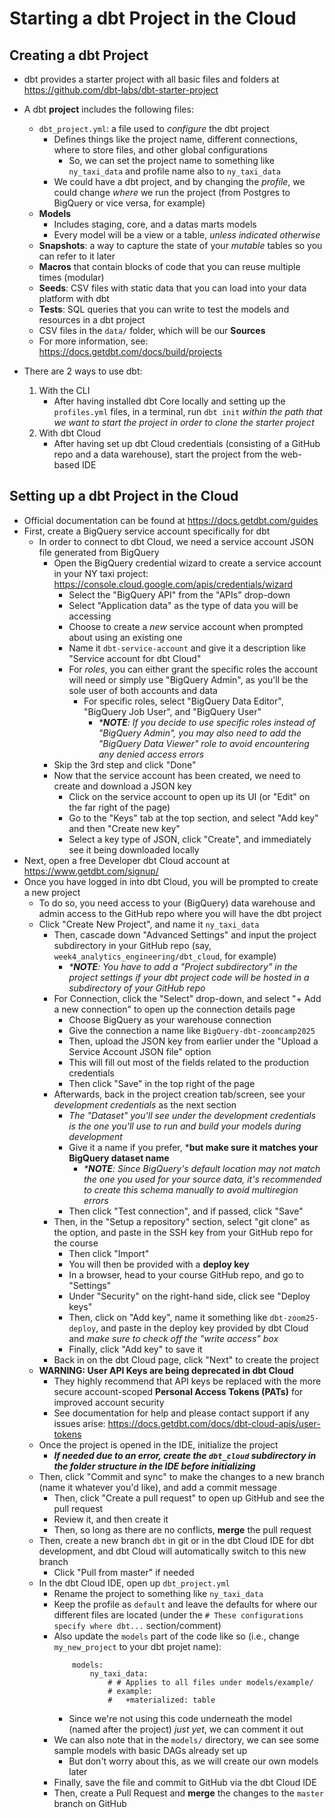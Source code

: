# Starting a dbt Project in the Cloud

## Creating a dbt Project
- dbt provides a starter project with all basic files and folders at https://github.com/dbt-labs/dbt-starter-project
- A dbt **project** includes the following files:
    - `dbt_project.yml`: a file used to *configure* the dbt project
        - Defines things like the project name, different connections, where to store files, and other global configurations
            - So, we can set the project name to something like `ny_taxi_data` and profile name also to `ny_taxi_data`
        - We could have a dbt project, and by changing the *profile*, we could change *where* we run the project (from Postgres to BigQuery or vice versa, for example)
    - **Models**
        - Includes staging, core, and a datas marts models
        - Every model will be a view or a table, *unless indicated otherwise*
    - **Snapshots**: a way to capture the state of your *mutable* tables so you can refer to it later
    - **Macros** that contain blocks of code that you can reuse multiple times (modular)
    - **Seeds**: CSV files with static data that you can load into your data platform with dbt
    - **Tests**: SQL queries that you can write to test the models and resources in a dbt project
    - CSV files in the `data/` folder, which will be our **Sources**
    - For more information, see: https://docs.getdbt.com/docs/build/projects

- There are 2 ways to use dbt:
    1. With the CLI
        - After having installed dbt Core locally and setting up the `profiles.yml` files, in a terminal, run `dbt init` *within the path that we want to start the project in order to clone the starter project*
    2. With dbt Cloud
        - After having set up dbt Cloud credentials (consisting of a GitHub repo and a data warehouse), start the project from the web-based IDE


## Setting up a dbt Project in the Cloud
- Official documentation can be found at https://docs.getdbt.com/guides
- First, create a BigQuery service account specifically for dbt
    - In order to connect to dbt Cloud, we need a service account JSON file generated from BigQuery
        - Open the BigQuery credential wizard to create a service account in your NY taxi project: https://console.cloud.google.com/apis/credentials/wizard
            - Select the "BigQuery API" from the "APIs" drop-down
            - Select "Application data" as the type of data you will be accessing
            - Choose to create a *new* service account when prompted about using an existing one
            - Name it `dbt-service-account` and give it a description like "Service account for dbt Cloud"
            - For *roles*, you can either grant the specific roles the account will need or simply use "BigQuery Admin", as you'll be the sole user of both accounts and data
                - For specific roles, select "BigQuery Data Editor", "BigQuery Job User", and "BigQuery User"
                    - *\***NOTE**: If you decide to use specific roles instead of "BigQuery Admin", you may also need to add the "BigQuery Data Viewer" role to avoid encountering any denied access errors*
        - Skip the 3rd step and click "Done"
        - Now that the service account has been created, we need to create and download a JSON key
            - Click on the service account to open up its UI (or "Edit" on the far right of the page)
            - Go to the "Keys" tab at the top section, and select "Add key" and then "Create new key"
            - Select a key type of JSON, click "Create", and immediately see it being downloaded locally
- Next, open a free Developer dbt Cloud account at https://www.getdbt.com/signup/
- Once you have logged in into dbt Cloud, you will be prompted to create a new project
    - To do so, you need access to your (BigQuery) data warehouse and admin access to the GitHub repo where you will have the dbt project
    - Click "Create New Project", and name it `ny_taxi_data`
        - Then, cascade down "Advanced Settings" and input the project subdirectory in your GitHub repo (say, `week4_analytics_engineering/dbt_cloud`, for example)
            - *\***NOTE**: You have to add a "Project subdirectory" in the project settings if your dbt project code will be hosted in a subdirectory of your GitHub repo*
        - For Connection, click the "Select" drop-down, and select "+ Add a new connection" to open up the connection details page
            - Choose BigQuery as your warehouse connection
            - Give the connection a name like `BigQuery-dbt-zoomcamp2025`
            - Then, upload the JSON key from earlier under the "Upload a Service Account JSON file" option
            - This will fill out most of the fields related to the production credentials
            - Then click "Save" in the top right of the page
        - Afterwards, back in the project creation tab/screen, see your *development credentials* as the next section
            - *The "Dataset" you'll see under the development credentials is the one you'll use to run and build your models during development*
            - Give it a name if you prefer, ***but make sure it matches your BigQuery dataset name**
                - *\***NOTE**: Since BigQuery's default location may not match the one you used for your source data, it's recommended to create this schema manually to avoid multiregion errors*
            - Then click "Test connection", and if passed, click "Save"
        - Then, in the "Setup a repository" section, select "git clone" as the option, and paste in the SSH key from your GitHub repo for the course
            - Then click "Import"
            - You will then be provided with a **deploy key**
            - In a browser, head to your course GitHub repo, and go to "Settings" 
            - Under "Security" on the right-hand side, click see "Deploy keys"
            - Then, click on "Add key", name it something like `dbt-zoom25-deploy`, and paste in the deploy key provided by dbt Cloud and *make sure to check off the "write access" box*
            - Finally, click "Add key" to save it
        - Back in on the dbt Cloud page, click "Next" to create the project    
    - **WARNING: User API Keys are being deprecated in dbt Cloud**
        - They highly recommend that API keys be replaced with the more secure account-scoped **Personal Access Tokens (PATs)** for improved account security
        - See documentation for help and please contact support if any issues arise: https://docs.getdbt.com/docs/dbt-cloud-apis/user-tokens
    - Once the project is opened in the IDE, initialize the project
        - ***If needed due to an error, create the `dbt_cloud` subdirectory in the folder structure in the IDE before initializing***
    - Then, click "Commit and sync" to make the changes to a new branch (name it whatever you'd like), and add a commit message
        - Then, click "Create a pull request" to open up GitHub and see the pull request
        - Review it, and then create it
        - Then, so long as there are no conflicts, **merge** the pull request
    - Then, create a new branch `dbt` in git or in the dbt Cloud IDE for dbt development, and dbt Cloud will automatically switch to this new branch
        - Click "Pull from master" if needed
    - In the dbt Cloud IDE, open up `dbt_project.yml`
        - Rename the project to something like `ny_taxi_data`
        - Keep the profile as `default` and leave the defaults for where our different files are located (under the `# These configurations specify where dbt...` section/comment)
        - Also update the `models` part of the code like so (i.e., change `my_new_project` to your dbt projet name):
            ```YML
                models:
                    ny_taxi_data:
                        # # Applies to all files under models/example/
                        # example:
                        #   +materialized: table
            ```
            - Since we're not using this code underneath the model (named after the project) *just yet*, we can comment it out
        - We can also note that in the `models/` directory, we can see some sample models with basic DAGs already set up
            - But don't worry about this, as we will create our own models later
        - Finally, save the file and commit to GitHub via the dbt Cloud IDE
        - Then, create a Pull Request and **merge** the changes to the `master` branch on GitHub
